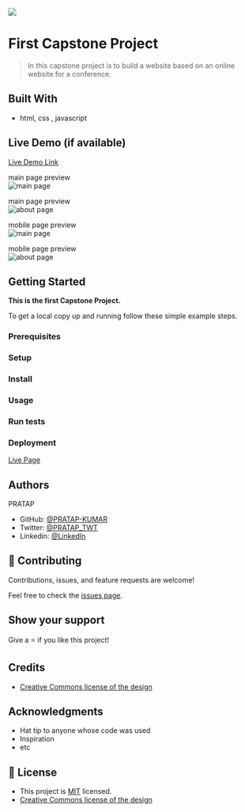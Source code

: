 ![](https://img.shields.io/badge/Microverse-blueviolet)

# First Capstone Project

> In this capstone project is to build a website based on an online website for a conference.


## Built With

- html, css , javascript

## Live Demo (if available)

[Live Demo Link](https://www.loom.com/share/67fa5845c0c7429791f35c33fd5dbdf4)

main page preview  
![main page](project-images-preview/desktop_1.png)

main page preview  
![about page](project-images-preview/desktop_2.png)

mobile page preview  
![main page](project-images-preview/mobile_1.png)

mobile page preview  
![about page](project-images-preview/mobile_2.png)


## Getting Started

**This is the first Capstone Project.**


To get a local copy up and running follow these simple example steps.

### Prerequisites

### Setup

### Install

### Usage

### Run tests

### Deployment

[Live Page](https://pratap-kumar.github.io/first-capstone-project/)


## Authors

PRATAP

- GitHub: [@PRATAP-KUMAR](https://github.com/PRATAP-KUMAR)
- Twitter: [@PRATAP_TWT](https://twitter.com/PRATAP_TWT)
- Linkedin: [@LinkedIn](https://www.linkedin.com/in/pratap-kumar-panabaka-755489236/)

## 🤝 Contributing

Contributions, issues, and feature requests are welcome!

Feel free to check the [issues page](../../issues/).

## Show your support

Give a ⭐️ if you like this project!

## Credits

- [Creative Commons license of the design](https://creativecommons.org/licenses/by-nc/4.0/)

## Acknowledgments

- Hat tip to anyone whose code was used
- Inspiration
- etc

## 📝 License

- This project is [MIT](./MIT.md) licensed.
- [Creative Commons license of the design](https://creativecommons.org/licenses/by-nc/4.0/)
